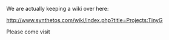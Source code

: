 We are actually keeping a wiki over here:

http://www.synthetos.com/wiki/index.php?title=Projects:TinyG

Please come visit